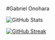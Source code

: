 #Gabriel Onohara

![GitHub Stats](https://github-readme-stats.vercel.app/api?username=GabrielOnohara&theme=transparent&bg_color=000&border_color=30A3DC&show_icons=true&icon_color=30A3DC&title_color=E94D5F&text_color=FFF&count_private=true)

[![GitHub Streak](https://streak-stats.demolab.com/?user=GabrielOnohara&theme=bear&background=000&border=30A3DC&dates=FFF)](https://git.io/streak-stats)